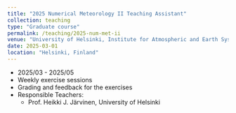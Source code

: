 ```yaml
---
title: "2025 Numerical Meteorology II Teaching Assistant"
collection: teaching
type: "Graduate course"
permalink: /teaching/2025-num-met-ii
venue: "University of Helsinki, Institute for Atmospheric and Earth System Research"
date: 2025-03-01
location: "Helsinki, Finland"
---
```


* 2025/03 - 2025/05
* Weekly exercise sessions
* Grading and feedback for the exercises
* Responsible Teachers:
  * Prof. Heikki J. Järvinen, University of Helsinki
